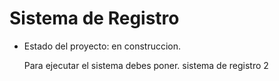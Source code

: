 <h1> Sistema de Registro</h1>

- Estado del proyecto: en construccion.



  Para ejecutar el sistema debes poner.
  sistema de registro 2
  
